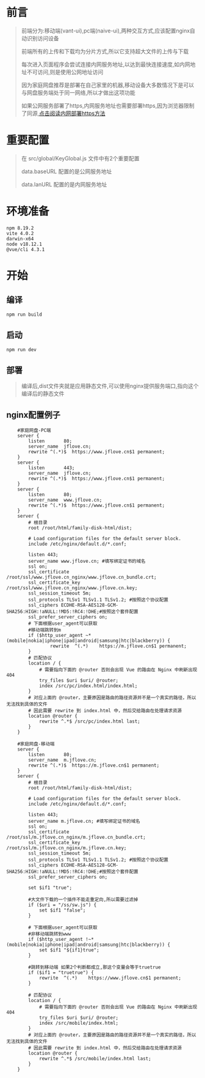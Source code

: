 # 前言
> 前端分为:移动端(vant-ui),pc端(naive-ui),两种交互方式,应该配置nginx自动识别访问设备
> 
> 前端所有的上传和下载均为分片方式,所以它支持超大文件的上传与下载
>
> 每次进入页面程序会尝试连接内网服务地址,以达到最快连接速度,如内网地址不可访问,则是使用公网地址访问
> 
> 因为家庭网盘推荐是部署在自己家里的机器,移动设备大多数情况下是可以与网盘服务端处于同一网络,所以才做出这项功能
> 
> 如果公网服务部署了https,内网服务地址也需要部署https,因为浏览器限制了同源,[点击阅读内网部署https方法](https://blog.jflove.cn/2023/01/30/%E5%B1%80%E5%9F%9F%E7%BD%91%E5%AE%89%E5%85%A8%E7%9A%84https%E5%8D%8F%E8%AE%AE%E8%A7%A3%E5%86%B3%E6%96%B9%E6%A1%88.html)
# 重要配置
> 在 src/global/KeyGlobal.js 文件中有2个重要配置
> 
> data.baseURL 配置的是公网服务地址
> 
> data.lanURL 配置的是内网服务地址

# 环境准备
```
npm 8.19.2
vite 4.0.2 
darwin-x64 
node v18.12.1
@vue/cli 4.3.1
```
# 开始
## 编译
```sh
npm run build
```
## 启动
```sh
npm run dev
```
## 部署
> 编译后,dist文件夹就是应用静态文件,可以使用nginx提供服务端口,指向这个编译后的静态文件

## nginx配置例子
``` 
    #家庭网盘-PC端
    server {
        listen       80;
        server_name  jflove.cn;
        rewrite ^(.*)$  https://www.jflove.cn$1 permanent;
    }
    server {
        listen       443;
        server_name  jflove.cn;
        rewrite ^(.*)$  https://www.jflove.cn$1 permanent;
    }
    server {
        listen       80;
        server_name  www.jflove.cn;
        rewrite ^(.*)$  https://www.jflove.cn$1 permanent;
    }
    server {
        # 根目录
        root /root/html/family-disk-html/dist;

        # Load configuration files for the default server block.
        include /etc/nginx/default.d/*.conf;

        listen 443;
        server_name www.jflove.cn; #填写绑定证书的域名
        ssl on;
        ssl_certificate /root/ssl/www.jflove.cn_nginx/www.jflove.cn_bundle.crt;
        ssl_certificate_key /root/ssl/www.jflove.cn_nginx/www.jflove.cn.key;
        ssl_session_timeout 5m;
        ssl_protocols TLSv1 TLSv1.1 TLSv1.2; #按照这个协议配置
        ssl_ciphers ECDHE-RSA-AES128-GCM-SHA256:HIGH:!aNULL:!MD5:!RC4:!DHE;#按照这个套件配置
        ssl_prefer_server_ciphers on;
        # 下面根据user_agent可以获取
        #移动端跳转到m
        if ($http_user_agent ~* (mobile|nokia|iphone|ipad|android|samsung|htc|blackberry)) {
                rewrite  ^(.*)    https://m.jflove.cn$1 permanent;
        }
        # 匹配协议
        location / {
            # 需要指向下面的 @router 否则会出现 Vue 的路由在 Nginx 中刷新出现 404
            try_files $uri $uri/ @router;
            index /src/pc/index.html/index.html;
        }
        # 对应上面的 @router，主要原因是路由的路径资源并不是一个真实的路径，所以无法找到具体的文件
        # 因此需要 rewrite 到 index.html 中，然后交给路由在处理请求资源
        location @router {
            rewrite ^.*$ /src/pc/index.html last;
        }
    }

    #家庭网盘-移动端
    server {
        listen       80;
        server_name  m.jflove.cn;
        rewrite ^(.*)$  https://m.jflove.cn$1 permanent;
    }
    server {
        # 根目录
        root /root/html/family-disk-html/dist;

        # Load configuration files for the default server block.
        include /etc/nginx/default.d/*.conf;

        listen 443;
        server_name m.jflove.cn; #填写绑定证书的域名
        ssl on;
        ssl_certificate /root/ssl/m.jflove.cn_nginx/m.jflove.cn_bundle.crt;
        ssl_certificate_key /root/ssl/m.jflove.cn_nginx/m.jflove.cn.key;
        ssl_session_timeout 5m;
        ssl_protocols TLSv1 TLSv1.1 TLSv1.2; #按照这个协议配置
        ssl_ciphers ECDHE-RSA-AES128-GCM-SHA256:HIGH:!aNULL:!MD5:!RC4:!DHE;#按照这个套件配置
        ssl_prefer_server_ciphers on;
        
        set $if1 "true";

        #大文件下载的一个插件不能走重定向,所以需要过滤掉
        if ($uri = "/ss/sw.js") {
            set $if1 "false";
        }

        # 下面根据user_agent可以获取
        #非移动端跳转到www
        if ($http_user_agent !~* (mobile|nokia|iphone|ipad|android|samsung|htc|blackberry)) {
            set $if1 "${if1}true";
        }

        #跳转到移动端 如果2个判断都成立,那这个变量会等于truetrue
        if ($if1 = "truetrue") {
            rewrite  ^(.*)    https://www.jflove.cn$1 permanent;
        }

        # 匹配协议
        location / {
            # 需要指向下面的 @router 否则会出现 Vue 的路由在 Nginx 中刷新出现 404
            try_files $uri $uri/ @router;
            index /src/mobile/index.html;
        }
        # 对应上面的 @router，主要原因是路由的路径资源并不是一个真实的路径，所以无法找到具体的文件
        # 因此需要 rewrite 到 index.html 中，然后交给路由在处理请求资源
        location @router {
            rewrite ^.*$ /src/mobile/index.html last;
        }
    }
```

